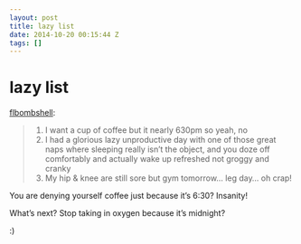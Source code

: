 ```yaml
---
layout: post
title: lazy list
date: 2014-10-20 00:15:44 Z
tags: []
---
```

# lazy list

[flbombshell](http://flbombshell.tumblr.com/post/100447395296/lazy-list):

> 1.  I want a cup of coffee but it nearly 630pm so yeah, no
> 2.  I had a glorious lazy unproductive day with one of those great naps where sleeping really isn’t the object, and you doze off comfortably and actually wake up refreshed not groggy and cranky
> 3.  My hip & knee are still sore but gym tomorrow… leg day… oh crap!

You are denying yourself coffee just because it’s 6:30? Insanity!

What’s next? Stop taking in oxygen because it’s midnight?

:)
